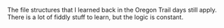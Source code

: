 The file structures that I learned back in the Oregon Trail days still apply.
There is a lot of fiddly stuff to learn, but the logic is constant.
